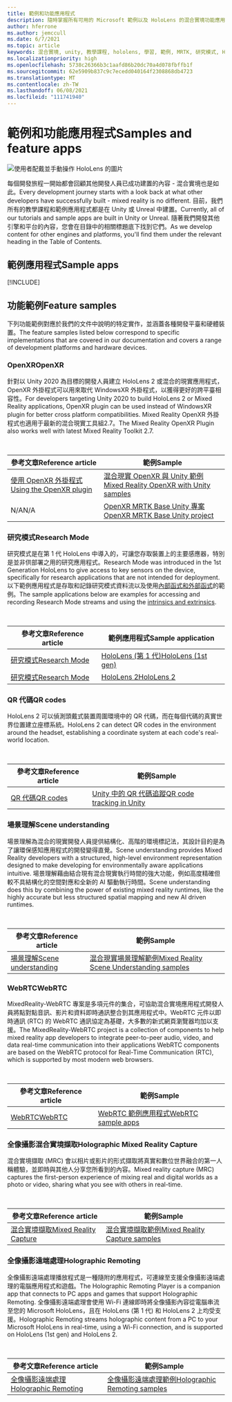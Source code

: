 ```yaml
---
title: 範例和功能應用程式
description: 隨時掌握所有可用的 Microsoft 範例以及 HoloLens 的混合實境功能應用程式。
author: hferrone
ms.author: jemccull
ms.date: 6/7/2021
ms.topic: article
keywords: 混合實境, unity, 教學課程, hololens, 學習, 範例, MRTK, 研究模式, HoloLens 2, qr 代碼, WebRTC, 混合實境擷取, 全像攝影遠端處理, UX 工具
ms.localizationpriority: high
ms.openlocfilehash: 5738c26366b3c1aafd86b20dc70a4d078fbffb1f
ms.sourcegitcommit: 62e5909b837c9c7ecedd040164f2308868db4723
ms.translationtype: MT
ms.contentlocale: zh-TW
ms.lasthandoff: 06/08/2021
ms.locfileid: "111741940"
---
```

# <a name="samples-and-feature-apps"></a><span data-ttu-id="af9a0-104">範例和功能應用程式</span><span class="sxs-lookup"><span data-stu-id="af9a0-104">Samples and feature apps</span></span>

![使用者配戴並手動操作 HoloLens 的圖片](unreal/images/unreal-developer.jpg)

<span data-ttu-id="af9a0-106">每個開發旅程一開始都會回顧其他開發人員已成功建置的內容 - 混合實境也是如此。</span><span class="sxs-lookup"><span data-stu-id="af9a0-106">Every development journey starts with a look back at what other developers have successfully built - mixed reality is no different.</span></span> <span data-ttu-id="af9a0-107">目前，我們所有的教學課程和範例應用程式都是在 Unity 或 Unreal 中建置。</span><span class="sxs-lookup"><span data-stu-id="af9a0-107">Currently, all of our tutorials and sample apps are built in Unity or Unreal.</span></span> <span data-ttu-id="af9a0-108">隨著我們開發其他引擎和平台的內容，您會在目錄中的相關標題底下找到它們。</span><span class="sxs-lookup"><span data-stu-id="af9a0-108">As we develop content for other engines and platforms, you'll find them under the relevant heading in the Table of Contents.</span></span>

## <a name="sample-apps"></a><span data-ttu-id="af9a0-109">範例應用程式</span><span class="sxs-lookup"><span data-stu-id="af9a0-109">Sample apps</span></span>

[!INCLUDE[](includes/tabs-samples.md)]

## <a name="feature-samples"></a><span data-ttu-id="af9a0-110">功能範例</span><span class="sxs-lookup"><span data-stu-id="af9a0-110">Feature samples</span></span>

<span data-ttu-id="af9a0-111">下列功能範例對應於我們的文件中說明的特定實作，並涵蓋各種開發平臺和硬體裝置。</span><span class="sxs-lookup"><span data-stu-id="af9a0-111">The feature samples listed below correspond to specific implementations that are covered in our documentation and covers a range of development platforms and hardware devices.</span></span>

### <a name="openxr"></a><span data-ttu-id="af9a0-112">OpenXR</span><span class="sxs-lookup"><span data-stu-id="af9a0-112">OpenXR</span></span>

<span data-ttu-id="af9a0-113">針對以 Unity 2020 為目標的開發人員建立 HoloLens 2 或混合的現實應用程式，OpenXR 外掛程式可以用來取代 WindowsXR 外掛程式，以獲得更好的跨平臺相容性。</span><span class="sxs-lookup"><span data-stu-id="af9a0-113">For developers targeting Unity 2020 to build HoloLens 2 or Mixed Reality applications, OpenXR plugin can be used instead of WindowsXR plugin for better cross platform compatibilities.</span></span> <span data-ttu-id="af9a0-114">Mixed Reality OpenXR 外掛程式也適用于最新的混合現實工具組2.7。</span><span class="sxs-lookup"><span data-stu-id="af9a0-114">The Mixed Reality OpenXR Plugin also works well with latest Mixed Reality Toolkit 2.7.</span></span>

<br>

| <span data-ttu-id="af9a0-115">參考文章</span><span class="sxs-lookup"><span data-stu-id="af9a0-115">Reference article</span></span> | <span data-ttu-id="af9a0-116">範例</span><span class="sxs-lookup"><span data-stu-id="af9a0-116">Sample</span></span> |
| --- | --- |
| [<span data-ttu-id="af9a0-117">使用 OpenXR 外掛程式</span><span class="sxs-lookup"><span data-stu-id="af9a0-117">Using the OpenXR plugin</span></span>](unity/openxr-getting-started.md) | [<span data-ttu-id="af9a0-118">混合現實 OpenXR 與 Unity 範例</span><span class="sxs-lookup"><span data-stu-id="af9a0-118">Mixed Reality OpenXR with Unity samples</span></span>](https://github.com/microsoft/OpenXR-Unity-MixedReality-Samples) |
| <span data-ttu-id="af9a0-119">N/A</span><span class="sxs-lookup"><span data-stu-id="af9a0-119">N/A</span></span> | [<span data-ttu-id="af9a0-120">OpenXR MRTK Base Unity 專案</span><span class="sxs-lookup"><span data-stu-id="af9a0-120">OpenXR MRTK Base Unity project</span></span>](https://github.com/microsoft/UnityOpenXRMRTKBase) |

### <a name="research-mode"></a><span data-ttu-id="af9a0-121">研究模式</span><span class="sxs-lookup"><span data-stu-id="af9a0-121">Research Mode</span></span>

<span data-ttu-id="af9a0-122">研究模式是在第 1 代 HoloLens 中導入的，可讓您存取裝置上的主要感應器，特別是並非供部署之用的研究應用程式。</span><span class="sxs-lookup"><span data-stu-id="af9a0-122">Research Mode was introduced in the 1st Generation HoloLens to give access to key sensors on the device, specifically for research applications that are not intended for deployment.</span></span> <span data-ttu-id="af9a0-123">以下範例應用程式是存取和記錄研究模式資料流以及使用[內部函式和外部函式](/windows/mixed-reality/locatable-camera#locating-the-device-camera-in-the-world)的範例。</span><span class="sxs-lookup"><span data-stu-id="af9a0-123">The sample applications below are examples for accessing and recording Research Mode streams and using the [intrinsics and extrinsics](/windows/mixed-reality/locatable-camera#locating-the-device-camera-in-the-world).</span></span>

<br>

| <span data-ttu-id="af9a0-124">參考文章</span><span class="sxs-lookup"><span data-stu-id="af9a0-124">Reference article</span></span> | <span data-ttu-id="af9a0-125">範例應用程式</span><span class="sxs-lookup"><span data-stu-id="af9a0-125">Sample application</span></span> |
| --- | --- |
| [<span data-ttu-id="af9a0-126">研究模式</span><span class="sxs-lookup"><span data-stu-id="af9a0-126">Research Mode</span></span>](platform-capabilities-and-apis/research-mode.md) | [<span data-ttu-id="af9a0-127">HoloLens (第 1 代)</span><span class="sxs-lookup"><span data-stu-id="af9a0-127">HoloLens (1st gen)</span></span>](https://github.com/microsoft/HoloLensForCV/tree/master/Samples) |
| [<span data-ttu-id="af9a0-128">研究模式</span><span class="sxs-lookup"><span data-stu-id="af9a0-128">Research Mode</span></span>](platform-capabilities-and-apis/research-mode.md) | [<span data-ttu-id="af9a0-129">HoloLens 2</span><span class="sxs-lookup"><span data-stu-id="af9a0-129">HoloLens 2</span></span>](https://github.com/microsoft/HoloLens2ForCV/tree/main/Samples) |

### <a name="qr-codes"></a><span data-ttu-id="af9a0-130">QR 代碼</span><span class="sxs-lookup"><span data-stu-id="af9a0-130">QR codes</span></span>

<span data-ttu-id="af9a0-131">HoloLens 2 可以偵測頭戴式裝置周圍環境中的 QR 代碼，而在每個代碼的真實世界位置建立座標系統。</span><span class="sxs-lookup"><span data-stu-id="af9a0-131">HoloLens 2 can detect QR codes in the environment around the headset, establishing a coordinate system at each code's real-world location.</span></span>

<br>

| <span data-ttu-id="af9a0-132">參考文章</span><span class="sxs-lookup"><span data-stu-id="af9a0-132">Reference article</span></span> | <span data-ttu-id="af9a0-133">範例</span><span class="sxs-lookup"><span data-stu-id="af9a0-133">Sample</span></span> |
| --- | --- |
| [<span data-ttu-id="af9a0-134">QR 代碼</span><span class="sxs-lookup"><span data-stu-id="af9a0-134">QR codes</span></span>](platform-capabilities-and-apis/qr-code-tracking.md) | [<span data-ttu-id="af9a0-135">Unity 中的 QR 代碼追蹤</span><span class="sxs-lookup"><span data-stu-id="af9a0-135">QR code tracking in Unity</span></span>](https://github.com/microsoft/MixedReality-QRCode-Sample) |

### <a name="scene-understanding"></a><span data-ttu-id="af9a0-136">場景理解</span><span class="sxs-lookup"><span data-stu-id="af9a0-136">Scene understanding</span></span>

<span data-ttu-id="af9a0-137">場景理解為混合的現實開發人員提供結構化、高階的環境標記法，其設計目的是為了讓環保感知應用程式的開發變得直覺。</span><span class="sxs-lookup"><span data-stu-id="af9a0-137">Scene understanding provides Mixed Reality developers with a structured, high-level environment representation designed to make developing for environmentally aware applications intuitive.</span></span> <span data-ttu-id="af9a0-138">場景理解藉由結合現有混合現實執行時間的強大功能，例如高度精確但較不具結構化的空間對應和全新的 AI 驅動執行時間。</span><span class="sxs-lookup"><span data-stu-id="af9a0-138">Scene understanding does this by combining the power of existing mixed reality runtimes, like the highly accurate but less structured spatial mapping and new AI driven runtimes.</span></span>

<br>

| <span data-ttu-id="af9a0-139">參考文章</span><span class="sxs-lookup"><span data-stu-id="af9a0-139">Reference article</span></span> | <span data-ttu-id="af9a0-140">範例</span><span class="sxs-lookup"><span data-stu-id="af9a0-140">Sample</span></span> |
| --- | --- |
| [<span data-ttu-id="af9a0-141">場景理解</span><span class="sxs-lookup"><span data-stu-id="af9a0-141">Scene understanding</span></span>](../design/scene-understanding.md) | [<span data-ttu-id="af9a0-142">混合現實場景理解範例</span><span class="sxs-lookup"><span data-stu-id="af9a0-142">Mixed Reality Scene Understanding samples</span></span>](https://github.com/microsoft/MixedReality-SceneUnderstanding-Samples) |

### <a name="webrtc"></a><span data-ttu-id="af9a0-143">WebRTC</span><span class="sxs-lookup"><span data-stu-id="af9a0-143">WebRTC</span></span>

<span data-ttu-id="af9a0-144">MixedReality-WebRTC 專案是多項元件的集合，可協助混合實境應用程式開發人員將點對點音訊、影片和資料即時通訊整合到其應用程式中。WebRTC 元件以即時通訊 (RTC) 的 WebRTC 通訊協定為基礎，大多數的新式網頁瀏覽器均加以支援。</span><span class="sxs-lookup"><span data-stu-id="af9a0-144">The MixedReality-WebRTC project is a collection of components to help mixed reality app developers to integrate peer-to-peer audio, video, and data real-time communication into their applications WebRTC components are based on the WebRTC protocol for Real-Time Communication (RTC), which is supported by most modern web browsers.</span></span>

<br>

| <span data-ttu-id="af9a0-145">參考文章</span><span class="sxs-lookup"><span data-stu-id="af9a0-145">Reference article</span></span> | <span data-ttu-id="af9a0-146">範例</span><span class="sxs-lookup"><span data-stu-id="af9a0-146">Sample</span></span> |
| --- | --- |
| [<span data-ttu-id="af9a0-147">WebRTC</span><span class="sxs-lookup"><span data-stu-id="af9a0-147">WebRTC</span></span>](https://microsoft.github.io/MixedReality-WebRTC) | [<span data-ttu-id="af9a0-148">WebRTC 範例應用程式</span><span class="sxs-lookup"><span data-stu-id="af9a0-148">WebRTC sample apps</span></span>](https://github.com/microsoft/MixedReality-WebRTC/tree/master/examples) |

### <a name="holographic-mixed-reality-capture"></a><span data-ttu-id="af9a0-149">全像攝影混合實境擷取</span><span class="sxs-lookup"><span data-stu-id="af9a0-149">Holographic Mixed Reality Capture</span></span>

<span data-ttu-id="af9a0-150">混合實境擷取 (MRC) 會以相片或影片的形式擷取將真實和數位世界融合的第一人稱體驗，並即時與其他人分享您所看到的內容。</span><span class="sxs-lookup"><span data-stu-id="af9a0-150">Mixed reality capture (MRC) captures the first-person experience of mixing real and digital worlds as a photo or video, sharing what you see with others in real-time.</span></span>

<br>

| <span data-ttu-id="af9a0-151">參考文章</span><span class="sxs-lookup"><span data-stu-id="af9a0-151">Reference article</span></span> | <span data-ttu-id="af9a0-152">範例</span><span class="sxs-lookup"><span data-stu-id="af9a0-152">Sample</span></span> |
| --- | --- |
| [<span data-ttu-id="af9a0-153">混合實境擷取</span><span class="sxs-lookup"><span data-stu-id="af9a0-153">Mixed Reality Capture</span></span>](platform-capabilities-and-apis/mixed-reality-capture-for-developers.md) | [<span data-ttu-id="af9a0-154">混合實境擷取範例</span><span class="sxs-lookup"><span data-stu-id="af9a0-154">Mixed Reality Capture samples</span></span>](/samples/microsoft/windows-universal-samples/holographicmixedrealitycapture/) |

### <a name="holographic-remoting"></a><span data-ttu-id="af9a0-155">全像攝影遠端處理</span><span class="sxs-lookup"><span data-stu-id="af9a0-155">Holographic Remoting</span></span>

<span data-ttu-id="af9a0-156">全像攝影遠端處理播放程式是一種隨附的應用程式，可連線至支援全像攝影遠端處理的電腦應用程式和遊戲。</span><span class="sxs-lookup"><span data-stu-id="af9a0-156">The Holographic Remoting Player is a companion app that connects to PC apps and games that support Holographic Remoting.</span></span> <span data-ttu-id="af9a0-157">全像攝影遠端處理會使用 Wi-Fi 連線即時將全像攝影內容從電腦串流至您的 Microsoft HoloLens，且在 HoloLens (第 1 代) 和 HoloLens 2 上均受支援。</span><span class="sxs-lookup"><span data-stu-id="af9a0-157">Holographic Remoting streams holographic content from a PC to your Microsoft HoloLens in real-time, using a Wi-Fi connection, and is supported on HoloLens (1st gen) and HoloLens 2.</span></span>

<br>

| <span data-ttu-id="af9a0-158">參考文章</span><span class="sxs-lookup"><span data-stu-id="af9a0-158">Reference article</span></span> | <span data-ttu-id="af9a0-159">範例</span><span class="sxs-lookup"><span data-stu-id="af9a0-159">Sample</span></span> |
| --- | --- |
| [<span data-ttu-id="af9a0-160">全像攝影遠端處理</span><span class="sxs-lookup"><span data-stu-id="af9a0-160">Holographic Remoting</span></span>](platform-capabilities-and-apis/holographic-remoting-player.md) | [<span data-ttu-id="af9a0-161">全像攝影遠端處理範例</span><span class="sxs-lookup"><span data-stu-id="af9a0-161">Holographic Remoting samples</span></span>](https://github.com/microsoft/MixedReality-HolographicRemoting-Samples) |